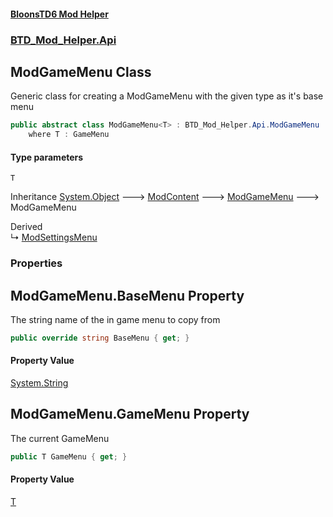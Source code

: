 #### [BloonsTD6 Mod Helper](README.md 'README')
### [BTD_Mod_Helper.Api](README.md#BTD_Mod_Helper.Api 'BTD_Mod_Helper.Api')

## ModGameMenu<T> Class

Generic class for creating a ModGameMenu with the given type as it's base menu

```csharp
public abstract class ModGameMenu<T> : BTD_Mod_Helper.Api.ModGameMenu
    where T : GameMenu
```
#### Type parameters

<a name='BTD_Mod_Helper.Api.ModGameMenu_T_.T'></a>

`T`

Inheritance [System.Object](https://docs.microsoft.com/en-us/dotnet/api/System.Object 'System.Object') &#129106; [ModContent](BTD_Mod_Helper.Api.ModContent.md 'BTD_Mod_Helper.Api.ModContent') &#129106; [ModGameMenu](BTD_Mod_Helper.Api.ModGameMenu.md 'BTD_Mod_Helper.Api.ModGameMenu') &#129106; ModGameMenu<T>

Derived  
&#8627; [ModSettingsMenu](BTD_Mod_Helper.UI.Menus.ModSettingsMenu.md 'BTD_Mod_Helper.UI.Menus.ModSettingsMenu')
### Properties

<a name='BTD_Mod_Helper.Api.ModGameMenu_T_.BaseMenu'></a>

## ModGameMenu<T>.BaseMenu Property

The string name of the in game menu to copy from

```csharp
public override string BaseMenu { get; }
```

#### Property Value
[System.String](https://docs.microsoft.com/en-us/dotnet/api/System.String 'System.String')

<a name='BTD_Mod_Helper.Api.ModGameMenu_T_.GameMenu'></a>

## ModGameMenu<T>.GameMenu Property

The current GameMenu

```csharp
public T GameMenu { get; }
```

#### Property Value
[T](BTD_Mod_Helper.Api.ModGameMenu_T_.md#BTD_Mod_Helper.Api.ModGameMenu_T_.T 'BTD_Mod_Helper.Api.ModGameMenu<T>.T')